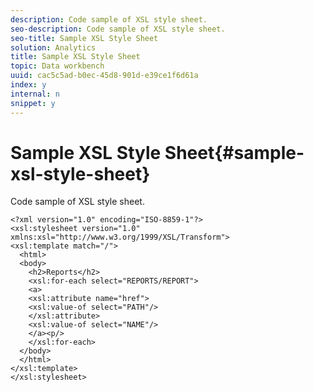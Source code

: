 ```yaml
---
description: Code sample of XSL style sheet.
seo-description: Code sample of XSL style sheet.
seo-title: Sample XSL Style Sheet
solution: Analytics
title: Sample XSL Style Sheet
topic: Data workbench
uuid: cac5c5ad-b0ec-45d8-901d-e39ce1f6d61a
index: y
internal: n
snippet: y
---
```


# Sample XSL Style Sheet{#sample-xsl-style-sheet}

Code sample of XSL style sheet.

```
<?xml version="1.0" encoding="ISO-8859-1"?>
<xsl:stylesheet version="1.0" xmlns:xsl="http://www.w3.org/1999/XSL/Transform">
<xsl:template match="/">
  <html>
  <body>
    <h2>Reports</h2>
    <xsl:for-each select="REPORTS/REPORT">
    <a>
    <xsl:attribute name="href">
    <xsl:value-of select="PATH"/>
    </xsl:attribute>
    <xsl:value-of select="NAME"/>
    </a><p/>
    </xsl:for-each>
  </body>
  </html>
</xsl:template>
</xsl:stylesheet>
```

